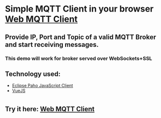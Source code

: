 # Simple MQTT Client in your browser <a href="https://web-mqtt-client.netlify.com" target="_blank">Web MQTT Client</a>

## Provide IP, Port and Topic of a valid MQTT Broker and start receiving messages.

### This demo will work for broker served over WebSockets+SSL

## Technology used:

- [Eclipse Paho JavaScript Client ](https://www.eclipse.org/paho/clients/js/)
- [VueJS](https://vuejs.org/)

#

## Try it here: <a href="https://web-mqtt-client.netlify.com" target="_blank">Web MQTT Client</a>
